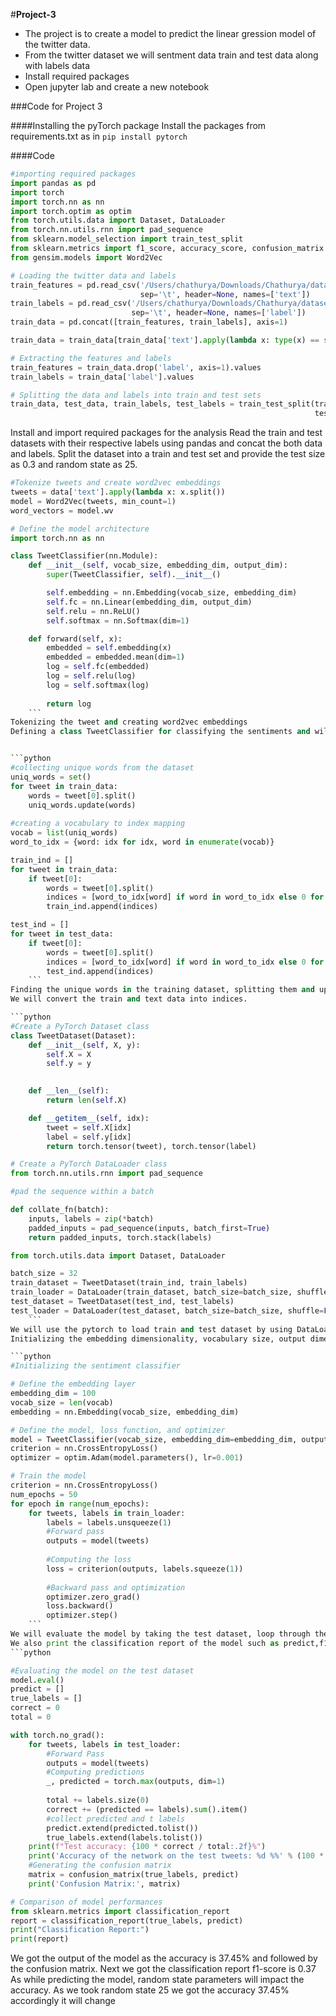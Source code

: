 #**Project-3**

- The project is to create a model to predict the linear gression model of the twitter data.
- From the twitter dataset we will sentment data train and test data along with labels data
- Install required packages 
- Open jupyter lab and create a new notebook 


###Code for Project 3

####Installing the pyTorch package 
Install the packages from requirements.txt as in
`pip install pytorch`

####Code


```python
#importing required packages
import pandas as pd
import torch
import torch.nn as nn
import torch.optim as optim
from torch.utils.data import Dataset, DataLoader
from torch.nn.utils.rnn import pad_sequence
from sklearn.model_selection import train_test_split
from sklearn.metrics import f1_score, accuracy_score, confusion_matrix
from gensim.models import Word2Vec

# Loading the twitter data and labels
train_features = pd.read_csv('/Users/chathurya/Downloads/Chathurya/datasets/sentiment/train_text.txt', 
                             sep='\t', header=None, names=['text'])
train_labels = pd.read_csv('/Users/chathurya/Downloads/Chathurya/datasets/sentiment/train_labels.txt', 
                           sep='\t', header=None, names=['label'])
train_data = pd.concat([train_features, train_labels], axis=1)

train_data = train_data[train_data['text'].apply(lambda x: type(x) == str)]

# Extracting the features and labels
train_features = train_data.drop('label', axis=1).values
train_labels = train_data['label'].values

# Splitting the data and labels into train and test sets
train_data, test_data, train_labels, test_labels = train_test_split(train_features, train_labels, 
                                                                    test_size=0.3, random_state = 25)
```
Install and import required packages for the analysis
Read the train and test datasets with their respective labels using pandas and concat the both data and labels.
Split the dataset into a train and test set and provide the test size as 0.3 and random state as 25.


```python 
#Tokenize tweets and create word2vec embeddings
tweets = data['text'].apply(lambda x: x.split())
model = Word2Vec(tweets, min_count=1)
word_vectors = model.wv

# Define the model architecture
import torch.nn as nn

class TweetClassifier(nn.Module):
    def __init__(self, vocab_size, embedding_dim, output_dim):
        super(TweetClassifier, self).__init__()

        self.embedding = nn.Embedding(vocab_size, embedding_dim)
        self.fc = nn.Linear(embedding_dim, output_dim)
        self.relu = nn.ReLU()
        self.softmax = nn.Softmax(dim=1)

    def forward(self, x):
        embedded = self.embedding(x)
        embedded = embedded.mean(dim=1)
        log = self.fc(embedded)
        log = self.relu(log)
        log = self.softmax(log)
        
        return log
	```
Tokenizing the tweet and creating word2vec embeddings
Defining a class TweetClassifier for classifying the sentiments and will consider the neural network layers embedding layer and output layer. We are using the embedding layer, fully connected layer for transformation  and reluctance activation, softmax methods after the linear transformation.


```python 
#collecting unique words from the dataset
uniq_words = set()
for tweet in train_data:
    words = tweet[0].split()
    uniq_words.update(words)
    
#creating a vocabulary to index mapping
vocab = list(uniq_words)
word_to_idx = {word: idx for idx, word in enumerate(vocab)}

train_ind = []
for tweet in train_data:
    if tweet[0]:
        words = tweet[0].split()
        indices = [word_to_idx[word] if word in word_to_idx else 0 for word in words]
        train_ind.append(indices)

test_ind = []
for tweet in test_data:
    if tweet[0]:
        words = tweet[0].split()
        indices = [word_to_idx[word] if word in word_to_idx else 0 for word in words]
        test_ind.append(indices)
	```
Finding the unique words in the training dataset, splitting them and updating the empty list of uniq_words, next we will create the vocab by assigning unique words and mapping the index.
We will convert the train and text data into indices.

```python
#Create a PyTorch Dataset class
class TweetDataset(Dataset):
    def __init__(self, X, y):
        self.X = X
        self.y = y
        

    def __len__(self):
        return len(self.X)

    def __getitem__(self, idx):
        tweet = self.X[idx]
        label = self.y[idx]
        return torch.tensor(tweet), torch.tensor(label)

# Create a PyTorch DataLoader class
from torch.nn.utils.rnn import pad_sequence

#pad the sequence within a batch

def collate_fn(batch):
    inputs, labels = zip(*batch)
    padded_inputs = pad_sequence(inputs, batch_first=True)
    return padded_inputs, torch.stack(labels)

from torch.utils.data import Dataset, DataLoader

batch_size = 32
train_dataset = TweetDataset(train_ind, train_labels)
train_loader = DataLoader(train_dataset, batch_size=batch_size, shuffle=True, collate_fn=collate_fn)
test_dataset = TweetDataset(test_ind, test_labels)
test_loader = DataLoader(test_dataset, batch_size=batch_size, shuffle=False, collate_fn=collate_fn)
	```
We will use the pytorch to load train and test dataset by using DataLoader, and combining inputs and labels in the batch, taking the batch size as 32.
Initializing the embedding dimensionality, vocabulary size, output dimensionality.

```python
#Initializing the sentiment classifier

# Define the embedding layer
embedding_dim = 100
vocab_size = len(vocab)
embedding = nn.Embedding(vocab_size, embedding_dim)

# Define the model, loss function, and optimizer
model = TweetClassifier(vocab_size, embedding_dim=embedding_dim, output_dim=3)
criterion = nn.CrossEntropyLoss()
optimizer = optim.Adam(model.parameters(), lr=0.001)

# Train the model
criterion = nn.CrossEntropyLoss()
num_epochs = 50
for epoch in range(num_epochs):
    for tweets, labels in train_loader:
        labels = labels.unsqueeze(1)
        #Forward pass
        outputs = model(tweets)
        
        #Computing the loss
        loss = criterion(outputs, labels.squeeze(1))
        
        #Backward pass and optimization
        optimizer.zero_grad()
        loss.backward()
        optimizer.step()
	```
We will evaluate the model by taking the test dataset, loop through the test loader and predict the model. Will calculate the model accuracy and confusion matrix and print it out.
We also print the classification report of the model such as predict,f1-score,  recall etc,.
```python

#Evaluating the model on the test dataset
model.eval()
predict = []
true_labels = []
correct = 0
total = 0

with torch.no_grad():
    for tweets, labels in test_loader:
        #Forward Pass
        outputs = model(tweets)
        #Computing predictions
        _, predicted = torch.max(outputs, dim=1)
         
        total += labels.size(0)
        correct += (predicted == labels).sum().item()
        #collect predicted and t labels
        predict.extend(predicted.tolist())
        true_labels.extend(labels.tolist())
    print(f"Test accuracy: {100 * correct / total:.2f}%")
    print('Accuracy of the network on the test tweets: %d %%' % (100 * correct / total))
    #Generating the confusion matrix
    matrix = confusion_matrix(true_labels, predict)
    print('Confusion Matrix:', matrix)

# Comparison of model performances
from sklearn.metrics import classification_report
report = classification_report(true_labels, predict)
print("Classification Report:")
print(report)
```

We got the output of the model as the accuracy is 37.45% and followed by the confusion matrix.
Next we got the classification report f1-score is 0.37
As while predicting the model, random state parameters will impact the accuracy. As we took random state 25 we got the accuracy 37.45% accordingly it will change



